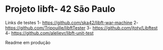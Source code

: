 # Projeto libft- 42 São Paulo

Links de testes
1- https://github.com/ska42/libft-war-machine
2- https://github.com/Tripouille/libftTester
3- https://github.com/jtoty/Libftest
4- https://github.com/alelievr/libft-unit-test

Readme em produção
